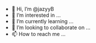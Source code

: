 - 👋 Hi, I’m @jazyyB
- 👀 I’m interested in ...
- 🌱 I’m currently learning ...
- 💞️ I’m looking to collaborate on ...
- 📫 How to reach me ...

<!---
jazyyB/jazyyB is a ✨ special ✨ repository because its `README.md` (this file) appears on your GitHub profile.
You can click the Preview link to take a look at your changes.
--->
